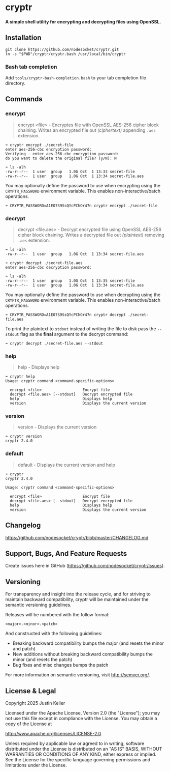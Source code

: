 # cryptr

#### A simple shell utility for encrypting and decrypting files using OpenSSL.

## Installation

```
git clone https://github.com/nodesocket/cryptr.git
ln -s "$PWD"/cryptr/cryptr.bash /usr/local/bin/cryptr
```

### Bash tab completion

Add `tools/cryptr-bash-completion.bash` to your tab completion file directory.

## Commands

### encrypt

> encrypt \<file\> - Encryptes file with OpenSSL AES-256 cipher block chaining. Writes an encrypted file out *(ciphertext)* appending `.aes` extension.

```
➜ cryptr encrypt ./secret-file
enter aes-256-cbc encryption password:
Verifying - enter aes-256-cbc encryption password:
do you want to delete the original file? (y/N): N
```

```
➜ ls -alh
-rw-r--r--  1 user  group   1.0G Oct  1 13:33 secret-file
-rw-r--r--  1 user  group   1.0G Oct  1 13:34 secret-file.aes
```

You may optionally define the password to use when encrypting using the `CRYPTR_PASSWORD` environment variable. This enables non-interactive/batch operations.

```
➜ CRYPTR_PASSWORD=A1EO7S9SsQYcPChOr47n cryptr encrypt ./secret-file
```

### decrypt

> decrypt \<file.aes\> - Decrypt encrypted file using OpenSSL AES-256 cipher block chaining. Writes a decrypted file out *(plaintext)* removing `.aes` extension.

```
➜ ls -alh
-rw-r--r--  1 user  group   1.0G Oct  1 13:34 secret-file.aes
```

```
➜ cryptr decrypt ./secret-file.aes
enter aes-256-cbc decryption password:
```

```
➜ ls -alh
-rw-r--r--  1 user  group   1.0G Oct  1 13:35 secret-file
-rw-r--r--  1 user  group   1.0G Oct  1 13:34 secret-file.aes
```

You may optionally define the password to use when decrypting using the `CRYPTR_PASSWORD` environment variable. This enables non-interactive/batch operations.

```
➜ CRYPTR_PASSWORD=A1EO7S9SsQYcPChOr47n cryptr decrypt ./secret-file.aes
```

To print the plaintext to `stdout` instead of writing the file to disk pass the `--stdout` flag as the **final** argument to the decrypt command:

```
➜ cryptr decrypt ./secret-file.aes --stdout
```

### help

> help - Displays help

```
➜ cryptr help
Usage: cryptr command <command-specific-options>

  encrypt <file>                  Encrypt file
  decrypt <file.aes> [--stdout]   Decrypt encrypted file
  help                            Displays help
  version                         Displays the current version

```

### version

> version - Displays the current version

```
➜ cryptr version
cryptr 2.4.0
```

### default

> default - Displays the current version and help

```
➜ cryptr
cryptr 2.4.0

Usage: cryptr command <command-specific-options>

  encrypt <file>                  Encrypt file
  decrypt <file.aes> [--stdout]   Decrypt encrypted file
  help                            Displays help
  version                         Displays the current version

```

## Changelog

https://github.com/nodesocket/cryptr/blob/master/CHANGELOG.md

## Support, Bugs, And Feature Requests

Create issues here in GitHub (https://github.com/nodesocket/cryptr/issues).

## Versioning

For transparency and insight into the release cycle, and for striving to maintain backward compatibility, cryptr will be maintained under the semantic versioning guidelines.

Releases will be numbered with the follow format:

`<major>.<minor>.<patch>`

And constructed with the following guidelines:

+ Breaking backward compatibility bumps the major (and resets the minor and patch)
+ New additions without breaking backward compatibility bumps the minor (and resets the patch)
+ Bug fixes and misc changes bumps the patch

For more information on semantic versioning, visit http://semver.org/.

## License & Legal

Copyright 2025 Justin Keller

Licensed under the Apache License, Version 2.0 (the "License");
you may not use this file except in compliance with the License.
You may obtain a copy of the License at

http://www.apache.org/licenses/LICENSE-2.0

Unless required by applicable law or agreed to in writing, software
distributed under the License is distributed on an "AS IS" BASIS,
WITHOUT WARRANTIES OR CONDITIONS OF ANY KIND, either express or implied.
See the License for the specific language governing permissions and
limitations under the License.
